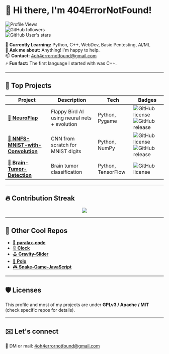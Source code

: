# 👋 Hi there, I'm 404ErrorNotFound!  

![Profile Views](https://komarev.com/ghpvc/?username=Anonymous390&color=blue)  
![GitHub followers](https://img.shields.io/github/followers/Anonymous390?style=social)  
![GitHub User's stars](https://img.shields.io/github/stars/Anonymous390?style=social)

🌱 **Currently Learning:** Python, C++, WebDev, Basic Pentesting, AI/ML  
💬 **Ask me about:** Anything! I'm happy to help.  
📫 **Contact:** [4oh4errornotfound@gmail.com](mailto:4oh4errornotfound@gmail.com)  
⚡ **Fun fact:** The first language I started with was C++.  

---

## 🚀 Top Projects  

| Project | Description | Tech | Badges |
|----------|-------------|-------|--------|
| [🧠 **NeuroFlap**](https://github.com/Anonymous390/NeuroFlap) | Flappy Bird AI using neural nets + evolution | Python, Pygame | ![GitHub license](https://img.shields.io/github/license/Anonymous390/NeuroFlap) ![GitHub release](https://img.shields.io/github/v/release/Anonymous390/NeuroFlap?include_prereleases) |
| [🔢 **NNFS-MNIST-with-Convolution**](https://github.com/Anonymous390/NNFS-MNIST-with-Convolution) | CNN from scratch for MNIST digits | Python, NumPy | ![GitHub license](https://img.shields.io/github/license/Anonymous390/NNFS-MNIST-with-Convolution) ![GitHub release](https://img.shields.io/github/v/release/Anonymous390/NNFS-MNIST-with-Convolution?include_prereleases) |
| [🧠 **Brain-Tumor-Detection**](https://github.com/Anonymous390/Brain-Tumor-Detection) | Brain tumor classification | Python, TensorFlow | ![GitHub license](https://img.shields.io/github/license/Anonymous390/Brain-Tumor-Detection) |

---

## 🔥 Contribution Streak  

<p align="center">
  <img src="https://github-readme-streak-stats.herokuapp.com/?user=Anonymous390&theme=radical" />
</p>

---

## 📝 Other Cool Repos  

- [🌌 **paralax-code**](https://github.com/Anonymous390/paralax-code)
- [⏰ **Clock**](https://github.com/Anonymous390/Clock)
- [🕹️ **Gravity-Slider**](https://github.com/Anonymous390/Gravity-Slider)
- [🎨 **Polo**](https://github.com/Anonymous390/Polo)
- [🎮 **Snake-Game-JavaScript**](https://github.com/Anonymous390/Snake-Game-JavaScript)

---

## 🛡️ Licenses  

This profile and most of my projects are under **GPLv3 / Apache / MIT** (check specific repos for details).

---

## ✉️ Let's connect  

💬 DM or mail: [4oh4errornotfound@gmail.com](mailto:4oh4errornotfound@gmail.com)  
